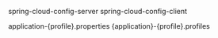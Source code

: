 spring-cloud-config-server
spring-cloud-config-client


application-{profile}.properties
{application}-{profile}.profiles